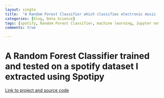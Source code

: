 ```yaml
---
layout: single
title:  "A Random Forest Classifier which classifies electronic music :)"
categories: [blog, Data Science]
tags: [spotify, Random Forest Classifier, machine learning, Jupyter notebook]
comments: true

---
```


# A Random Forest Classifier trained and tested on a spotify dataset I extracted using Spotipy

[Link to project and source code](https://github.com/orenzion/random-forest-classifier-spotify)